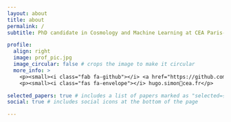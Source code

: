 ```yaml
---
layout: about
title: about
permalink: /
subtitle: PhD candidate in Cosmology and Machine Learning at CEA Paris-Saclay.

profile:
  align: right
  image: prof_pic.jpg
  image_circular: false # crops the image to make it circular
  more_info: >
    <p><small><i class="fab fa-github"></i> <a href="https://github.com/hsimonfroy"> @hsimonfroy</a></small></p>
    <p><small><i class="fas fa-envelope"></i> hugo.simon🎩cea.fr</p>

selected_papers: true # includes a list of papers marked as "selected={true}"
social: true # includes social icons at the bottom of the page

---
```



